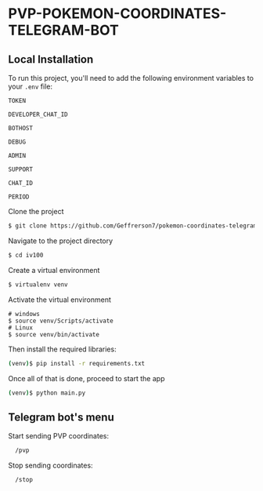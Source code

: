 # PVP-POKEMON-COORDINATES-TELEGRAM-BOT

## Local Installation

To run this project, you'll need to add the following environment variables to your `.env` file:

`TOKEN`

`DEVELOPER_CHAT_ID`

`BOTHOST`

`DEBUG`

`ADMIN`

`SUPPORT`

`CHAT_ID`

`PERIOD`

Clone the project

```bash
$ git clone https://github.com/Geffrerson7/pokemon-coordinates-telegram-bot.git
```

Navigate to the project directory

```bash
$ cd iv100
```

Create a virtual environment

```sh
$ virtualenv venv
```

Activate the virtual environment

```
# windows
$ source venv/Scripts/activate
# Linux
$ source venv/bin/activate
```

Then install the required libraries:

```sh
(venv)$ pip install -r requirements.txt
```

Once all of that is done, proceed to start the app

```bash
(venv)$ python main.py
```

## Telegram bot's menu

Start sending PVP coordinates:

```bash
  /pvp
```

Stop sending coordinates:
```bash
  /stop